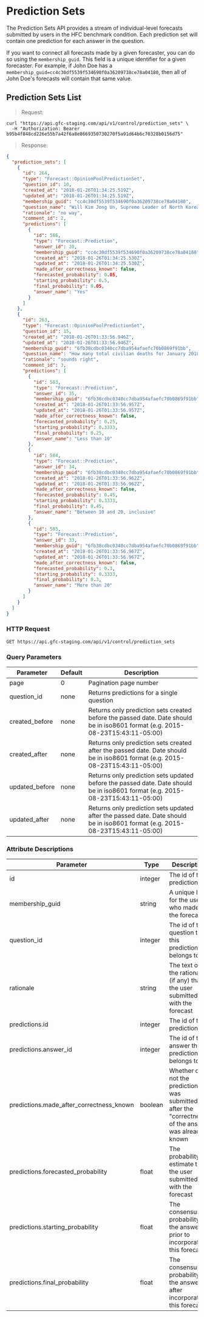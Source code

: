
# Prediction Sets

The Prediction Sets API provides a stream of individual-level forecasts submitted by users in the HFC benchmark condition. Each prediction set will contain one prediction for each answer in the question.

If you want to connect all forecasts made by a given forecaster, you can do so using the `membership_guid`. This field is a unique identifier for a given forecaster. For example, if John Doe has a `membership_guid=cc4c30df5539f534690f0a36209738ce78a04180`, then all of John Doe's forecasts will contain that same value.

## Prediction Sets List

> Request:

```shell
curl "https://api.gfc-staging.com/api/v1/control/prediction_sets" \
  -H "Authorization: Bearer b95b4f848cd226e55b7a42f6a8e8669350730270f5a91d64b6c70328b0156d75"
```

> Response:

```json
{
  "prediction_sets": [
    {
      "id": 264,
      "type": "Forecast::OpinionPoolPredictionSet",
      "question_id": 10,
      "created_at": "2018-01-26T01:34:25.519Z",
      "updated_at": "2018-01-26T01:34:25.519Z",
      "membership_guid": "cc4c30df5539f534690f0a36209738ce78a04180",
      "question_name": "Will Kim Jong Un, Supreme Leader of North Korea, receive a haircut on 27 January 2018?",
      "rationale": "no way",
      "comment_id": 2,
      "predictions": [
        {
          "id": 586,
          "type": "Forecast::Prediction",
          "answer_id": 20,
          "membership_guid": "cc4c30df5539f534690f0a36209738ce78a04180",
          "created_at": "2018-01-26T01:34:25.530Z",
          "updated_at": "2018-01-26T01:34:25.530Z",
          "made_after_correctness_known": false,
          "forecasted_probability": 0.05,
          "starting_probability": 0.5,
          "final_probability": 0.05,
          "answer_name": "Yes"
        }
      ]
    },
    {
      "id": 263,
      "type": "Forecast::OpinionPoolPredictionSet",
      "question_id": 15,
      "created_at": "2018-01-26T01:33:56.946Z",
      "updated_at": "2018-01-26T01:33:56.946Z",
      "membership_guid": "6fb38cdbc0340cc7dba954afaefc70b0869f91bb",
      "question_name": "How many total civilian deaths for January 2018 will the Syrian Network for Human Rights (SNHR) report?",
      "rationale": "sounds right",
      "comment_id": 3,
      "predictions": [
        {
          "id": 583,
          "type": "Forecast::Prediction",
          "answer_id": 35,
          "membership_guid": "6fb38cdbc0340cc7dba954afaefc70b0869f91bb",
          "created_at": "2018-01-26T01:33:56.957Z",
          "updated_at": "2018-01-26T01:33:56.957Z",
          "made_after_correctness_known": false,
          "forecasted_probability": 0.25,
          "starting_probability": 0.3333,
          "final_probability": 0.25,
          "answer_name": "Less than 10"
        },
        {
          "id": 584,
          "type": "Forecast::Prediction",
          "answer_id": 34,
          "membership_guid": "6fb38cdbc0340cc7dba954afaefc70b0869f91bb",
          "created_at": "2018-01-26T01:33:56.962Z",
          "updated_at": "2018-01-26T01:33:56.962Z",
          "made_after_correctness_known": false,
          "forecasted_probability": 0.45,
          "starting_probability": 0.3333,
          "final_probability": 0.45,
          "answer_name": "Between 10 and 20, inclusive"
        },
        {
          "id": 585,
          "type": "Forecast::Prediction",
          "answer_id": 33,
          "membership_guid": "6fb38cdbc0340cc7dba954afaefc70b0869f91bb",
          "created_at": "2018-01-26T01:33:56.967Z",
          "updated_at": "2018-01-26T01:33:56.967Z",
          "made_after_correctness_known": false,
          "forecasted_probability": 0.3,
          "starting_probability": 0.3333,
          "final_probability": 0.3,
          "answer_name": "More than 20"
        }
      ]
    }
  ]
}
```

### HTTP Request


`GET https://api.gfc-staging.com/api/v1/control/prediction_sets`

### Query Parameters

Parameter | Default | Description
--------- | ------- | -----------
page | 0 | Pagination page number
question_id | none | Returns predictions for a single question
created_before | none | Returns only prediction sets created before the passed date. Date should be in iso8601 format (e.g. 2015-08-23T15:43:11-05:00)
created_after | none | Returns only prediction sets created after the passed date. Date should be in iso8601 format (e.g. 2015-08-23T15:43:11-05:00)
updated_before | none | Returns only prediction sets updated before the passed date. Date should be in iso8601 format (e.g. 2015-08-23T15:43:11-05:00)
updated_after | none | Returns only prediction sets updated after the passed date. Date should be in iso8601 format (e.g. 2015-08-23T15:43:11-05:00)


### Attribute Descriptions

Parameter | Type | Description
--------- | ------- | -----------
id | integer | The id of the prediction set
membership_guid | string | A unique ID for the user who made the forecast
question_id | integer | The id of the question that this prediction set belongs to
rationale | string | The text of the rationale (if any) that the user submitted with the forecast
predictions.id | integer | The id of the prediction
predictions.answer_id | integer | The id of the answer this prediction belongs to
predictions.made_after_correctness_known | boolean | Whether or not the prediction was submitted after the "correctness" of the answer was already known
predictions.forecasted_probability | float | The probability estimate that the user submitted with the forecast
predictions.starting_probability | float | The consensus probability of the answer prior to incorporating this forecast
predictions.final_probability | float | The consensus probability of the answer after incorporating this forecast
